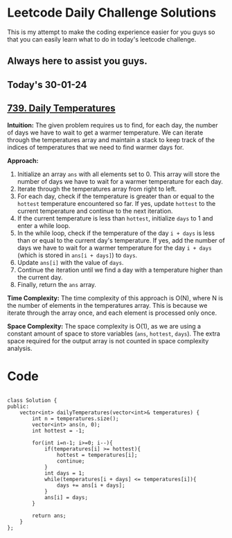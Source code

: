 
# Leetcode Daily Challenge Solutions

This is my attempt to make the coding experience easier for you guys so that you can easily learn what to do in today's leetcode challenge.


## Always here to assist you guys.

## Today's 30-01-24 
## [739. Daily Temperatures](https://leetcode.com/problems/daily-temperatures/description/?envType=daily-question&envId=2024-01-31)


**Intuition:**
The given problem requires us to find, for each day, the number of days we have to wait to get a warmer temperature. We can iterate through the temperatures array and maintain a stack to keep track of the indices of temperatures that we need to find warmer days for.

**Approach:**
1. Initialize an array `ans` with all elements set to 0. This array will store the number of days we have to wait for a warmer temperature for each day.
2. Iterate through the temperatures array from right to left.
3. For each day, check if the temperature is greater than or equal to the `hottest` temperature encountered so far. If yes, update `hottest` to the current temperature and continue to the next iteration.
4. If the current temperature is less than `hottest`, initialize `days` to 1 and enter a while loop.
5. In the while loop, check if the temperature of the day `i + days` is less than or equal to the current day's temperature. If yes, add the number of days we have to wait for a warmer temperature for the day `i + days` (which is stored in `ans[i + days]`) to `days`.
6. Update `ans[i]` with the value of `days`.
7. Continue the iteration until we find a day with a temperature higher than the current day.
8. Finally, return the `ans` array.

**Time Complexity:**
The time complexity of this approach is O(N), where N is the number of elements in the temperatures array. This is because we iterate through the array once, and each element is processed only once.

**Space Complexity:**
The space complexity is O(1), as we are using a constant amount of space to store variables (`ans`, `hottest`, `days`). The extra space required for the output array is not counted in space complexity analysis.


# Code
```

class Solution {
public:
    vector<int> dailyTemperatures(vector<int>& temperatures) {
        int n = temperatures.size();
        vector<int> ans(n, 0);
        int hottest = -1;

        for(int i=n-1; i>=0; i--){
            if(temperatures[i] >= hottest){
                hottest = temperatures[i];
                continue;
            }
            int days = 1;
            while(temperatures[i + days] <= temperatures[i]){
                days += ans[i + days];
            }
            ans[i] = days;
        }

        return ans;
    }
};

```